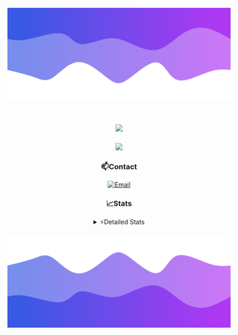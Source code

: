 ![Header](./header.png)
<div align="center">

<h1 align="center">
  <a href="https://git.io/typing-svg">
    <img src="https://readme-typing-svg.herokuapp.com/?lines=Hello,+There!+👋;This+is+chicho.;CEO+on+Hely+Development....;&center=true&size=25">
  </a>
</h1>
  
<p align="center">
  <img src="https://lanyard.cnrad.dev/api/852683595378196480" />
</p>

### 📫Contact
  [![Email](https://img.shields.io/badge/Email-gastondalla@gmail.com-04619f?style=for-the-badge&logo=gmail&logoColor=white)](mailto:gastondalla@gmail.com)
</br>  
### 📈Stats
<details>
    <summary> ⚡Detailed Stats</summary>
    <br/>

<!--START_SECTION:waka-->
![Code Time](http://img.shields.io/badge/Code%20Time-210%20hrs%2038%20mins-blue)

![Profile Views](http://img.shields.io/badge/Profile%20Views-5-blue)

**🐱 My GitHub Data** 

> 📦 39.6 kB Used in GitHub's Storage 
 > 
> 🏆 15 Contributions in the Year 2023
 > 
> 🚫 Not Opted to Hire
 > 
> 📜 7 Public Repositories 
 > 
> 🔑 9 Private Repositories 
 > 
**I'm a Night 🦉** 

```text
🌞 Morning                13 commits          ██░░░░░░░░░░░░░░░░░░░░░░░   07.03 % 
🌆 Daytime                17 commits          ██░░░░░░░░░░░░░░░░░░░░░░░   09.19 % 
🌃 Evening                94 commits          █████████████░░░░░░░░░░░░   50.81 % 
🌙 Night                  61 commits          ████████░░░░░░░░░░░░░░░░░   32.97 % 
```
📅 **I'm Most Productive on Wednesday** 

```text
Monday                   12 commits          ██░░░░░░░░░░░░░░░░░░░░░░░   06.49 % 
Tuesday                  36 commits          █████░░░░░░░░░░░░░░░░░░░░   19.46 % 
Wednesday                42 commits          ██████░░░░░░░░░░░░░░░░░░░   22.70 % 
Thursday                 22 commits          ███░░░░░░░░░░░░░░░░░░░░░░   11.89 % 
Friday                   23 commits          ███░░░░░░░░░░░░░░░░░░░░░░   12.43 % 
Saturday                 22 commits          ███░░░░░░░░░░░░░░░░░░░░░░   11.89 % 
Sunday                   28 commits          ████░░░░░░░░░░░░░░░░░░░░░   15.14 % 
```


📊 **This Week I Spent My Time On** 

```text
🕑︎ Time Zone: America/Argentina/Buenos_Aires

💬 Programming Languages: 
Python                   4 hrs 35 mins       █████████░░░░░░░░░░░░░░░░   35.76 % 
HTML                     3 hrs 7 mins        ██████░░░░░░░░░░░░░░░░░░░   24.35 % 
C#                       2 hrs 41 mins       █████░░░░░░░░░░░░░░░░░░░░   20.96 % 
Other                    1 hr 17 mins        ███░░░░░░░░░░░░░░░░░░░░░░   10.07 % 
JavaScript               37 mins             █░░░░░░░░░░░░░░░░░░░░░░░░   04.86 % 

🔥 Editors: 
VS Code                  8 hrs 47 mins       █████████████████░░░░░░░░   68.51 % 
Visual Studio            4 hrs 2 mins        ████████░░░░░░░░░░░░░░░░░   31.49 % 

🐱‍💻 Projects: 
Unknown Project          5 hrs 31 mins       ███████████░░░░░░░░░░░░░░   43.00 % 
Hate                     3 hrs 40 mins       ███████░░░░░░░░░░░░░░░░░░   28.58 % 
Coder                    2 hrs 55 mins       ██████░░░░░░░░░░░░░░░░░░░   22.85 % 
pagina-1                 20 mins             █░░░░░░░░░░░░░░░░░░░░░░░░   02.66 % 
UnSkript                 9 mins              ░░░░░░░░░░░░░░░░░░░░░░░░░   01.22 % 

💻 Operating System: 
Windows                  12 hrs 50 mins      █████████████████████████   100.00 % 
```

**I Mostly Code in JavaScript** 

```text
JavaScript               8 repos             █████████░░░░░░░░░░░░░░░░   36.36 % 
CSS                      3 repos             ███░░░░░░░░░░░░░░░░░░░░░░   13.64 % 
HTML                     2 repos             ██░░░░░░░░░░░░░░░░░░░░░░░   09.09 % 
C#                       2 repos             ██░░░░░░░░░░░░░░░░░░░░░░░   09.09 % 
Batchfile                1 repo              █░░░░░░░░░░░░░░░░░░░░░░░░   04.55 % 
```




 Last Updated on 10/07/2023 09:14:28 UTC
<!--END_SECTION:waka-->
</details>

![Footer](./footer.png)

